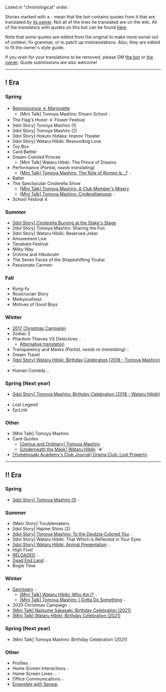 Listed in "chronological" order.

Stories marked with a `☆` mean that the bot contains quotes from it that are translated by [its owner](https://twitter.com/riamuyumemi). Not all of the lines he translated are on the wiki. All of the translators with quotes on this bot can be found [here](translators.md).

Note that some quotes are edited from the original to make more sense out of context, fix grammar, or to patch up mistranslations. Also, they are edited to fit the owner's style guide.

If you wish for your translations to be removed, please DM [the bot](https://twitter.com/messages/compose?recipient_id=1281322573049954305) or [the owner](https://twitter.com/riamuyumemi). Quote submissions are also welcome!

---

## ! Era

### Spring

- [Reminiscence ＊ Marionette](https://twitter.com/bluefilaments/status/1447620230637883396)
  - [Mini Talk] Tomoya Mashiro: Dream School `☆`
- The Flag's Honor ＊ Flower Festival
- [Idol Story] Tomoya Mashiro (1)
- [Idol Story] Tomoya Mashiro (2)
- [Idol Story] Hokuto Hidaka: Improv Theater
- [Idol Story] Wataru Hibiki: Resounding Love
- Toy Box
- Card Battler
- Dream-Colored Princes
  - [Mini Talk] Wataru Hibiki: The Prince of Dreams
- Performance *(Partial, needs translating)*
  - [[Mini Talk] Tomoya Mashiro: The Role of Romeo Is...?](https://twitter.com/riamuyumemi/status/1392840815416803330) `☆`
- Ballet
- The Spectacular Cinderella Show
  - [[Mini Talk] Tomoya Mashiro: A Club Member's Misery](https://twitter.com/yuki_rurikawa/status/883732152176656384)
  - [[Mini Talk] Tomoya Mashiro: Cinderellaesque](https://watatomo.github.io/tl/post/the_spectacular_cinderella_show/mini_talk/tomoya/2/) `☆`
- School Festival 4

### Summer

- [[Idol Story] Cinderella Burning at the Stake's Stage](https://watatomo.github.io/tl/post/idol_story/tomoya/cinderella_burning_at_the_stake's_stage/)
- [Idol Story] Tomoya Mashiro: Sharing the Fun
- [Idol Story] Wataru Hibiki: Reserved Joker
- Amusement Live
- Tanabata Festival
- Milky Way
- Orihime and Hikoboshi
- The Seven Faces of the Shapeshifting Youkai
- Passionate Carmen

### Fall

- Kung-fu
- Rosicrucian Story
- Meikyoushisui
- Motives of Good Boys

### Winter

- [2017 Christmas Campaign](https://ensemble-stars.fandom.com/wiki/2017_Christmas_Campaign)
- Zodiac 2
- Phantom Thieves VS Detectives `☆`
  - [Alternative translation](https://minashirosoushi.tumblr.com/tagged/enstars-tl)
- Transparency and Masks *(Partial, needs re-translating)* `☆`
- Dream Travel
- [[Idol Story] Wataru Hibiki: Birthday Celebration (2018 - Tomoya Mashiro)](https://twitter.com/riamuyumemi/status/1363141364880318466) `☆`
- Human Comedy `☆`

### Spring (Next year)

- [[Idol Story] Tomoya Mashiro: Birthday Celebration (2018 - Wataru Hibiki)](https://twitter.com/riamuyumemi/status/1376187326309670920) `☆`
- Lost Legend
- Ep:Link

### Other

- [Mini Talk] Tomoya Mashiro
- Card Quotes
  - [[Genius and Ordinary] Tomoya Mashiro](https://ensemble-stars.fandom.com/wiki/(Genius_and_Ordinary)_Tomoya_Mashiro)
  - [[Underneath the Mask] Wataru Hibiki](https://ensemble-stars.fandom.com/wiki/(Underneath_the_Mask)_Wataru_Hibiki) `☆`
- [[Yumenosaki Academy's Club Journal] Drama Club: Lost Property](https://bethygauw.tumblr.com/post/146994521288/12-enstars-dengeki-girls-style-july-2016)

---

## !! Era

### Spring

- [[Idol Story] Tomoya Mashiro (1)](https://watatomo.github.io/tl/post/idol_story/tomoya/1) `☆`

### Summer

- [Main Story] Troublemakers
- [Idol Story] Hajime Shino (2)
- [[Idol Story] Tomoya Mashiro: To the Deutzia-Colored You](https://watatomo.github.io/tl/post/idol_story/tomoya/to_the_deutzia-colored_you/) `☆`
- [Idol Story] Wataru Hibiki: That Which is Reflected in Your Eyes
- [[Idol Story] Wataru Hibiki: Animal Presentation](https://watatomo.github.io/tl/post/idol_story/wataru/animal_presentation) `☆`
- High Five!
- [RELOADED](https://watatomo.github.io/tl/post/reloaded/) `☆`
- [Dead End Land](https://watatomo.github.io/tl/post/dead_end_land/) `☆`
- Bogie Time

### Winter
- [Sanctuary](https://watatomo.github.io/tl/post/sanctuary) `☆`
  - [[Mini Talk] Wataru Hibiki: Who Am I?](https://watatomo.github.io/tl/post/sanctuary/mini_talk/wataru/2) `☆`
  - [[Mini Talk] Tomoya Mashiro: I Gotta Do Something](https://watatomo.github.io/tl/post/sanctuary/mini_talk/tomoya/2) `☆`
- 2020 Christmas Campaign `☆`
- [[Mini Talk] Natsume Sakasaki: Birthday Celebration (2021)](https://bellatranslates.dreamwidth.org/24791.html)
- [[Mini Talk] Wataru Hibiki: Birthday Celebration (2021)](https://twitter.com/iridesenescence/status/1363200151783837700)

### Spring (Next year)
- [Mini Talk] Tomoya Mashiro: Birthday Celebration (2021)

### Other

- Profiles `☆`
- Home Screen Interactions `☆`
- Home Screen Lines `☆`
- Office Communications `☆`
- [Ensemble with Senpai](https://fortunebanquet.tumblr.com/post/656822562928640000/ensemble-with-senpaiwataru-tomoya)

